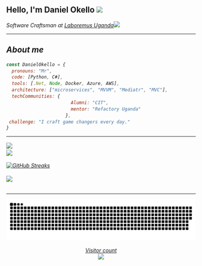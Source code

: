 <h2> Hello, I'm Daniel Okello <img src="https://media.giphy.com/media/mGcNjsfWAjY5AEZNw6/giphy.gif" width="50"></h2>

<p><em>Software Craftsman at <a href="http://www.unb.br">Laboremus Uganda</a><img src="https://media.giphy.com/media/fYSnHlufseco8Fh93Z/giphy.gif" width="30">
</br>
 
***
 
## About me
 
```javascript
const DanielOkello = {
  pronouns: "Mr",
  code: [Python, C#],
  tools: [.Net, Node, Docker, Azure, AWS],
  architecture: ["microservices", "MVVM", "Mediatr", "MVC"],
  techCommunities: {
                        Alumni: "CIT",             
                        mentor: "Refactory Uganda"
                      },
 challenge: "I craft game changers every day."
}
```
***
<div>
  <a href="https://github.com/okellodaniel">
   <img align="center" height="170" src="https://github-readme-stats.vercel.app/api/top-langs/?username=okellodaniel&layout=compact&langs_count=16&theme=dracula"/>
</div>
<div align="left">
    <img align="center" src="https://github-readme-stats.vercel.app/api?username=okellodaniel&theme=dark&hide_title=true&include_all_commits=true"/>
</div><br>
<div align="left">  
<img alt="GitHub Streaks" src="https://github-readme-streak-stats.herokuapp.com/?user=okellodaniel"> <br><br> 
<img align="center" src="https://github-profile-trophy.vercel.app/?username=okellodaniel&margin-w=15&margin-h=15" />
</div>
<br>

 ***
 
![Snake animation](https://github.com/okellodaniel/okellodaniel/blob/output/github-contribution-grid-snake.svg)

<p align="center"> 
  Visitor count<br>
  <img src="https://profile-counter.glitch.me/okellodaniel/count.svg" />
</p>
